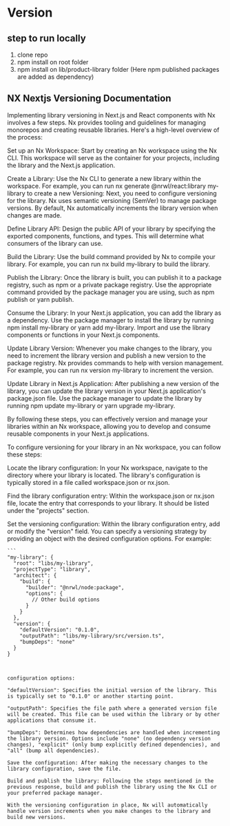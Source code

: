 

# Version

## step to run locally
1. clone repo
2. npm install on root folder
3. npm install on lib/product-library folder (Here npm published packages are added as dependency)

## NX Nextjs Versioning Documentation

Implementing library versioning in Next.js and React components with Nx involves a few steps. Nx provides tooling and guidelines for managing monorepos and creating reusable libraries. Here's a high-level overview of the process: 

Set up an Nx Workspace: Start by creating an Nx workspace using the Nx CLI. This workspace will serve as the container for your projects, including the library and the Next.js application. 

Create a Library: Use the Nx CLI to generate a new library within the workspace. For example, you can run nx generate @nrwl/react:library my-library to create a new Versioning: Next, you need to configure versioning for the library. Nx uses semantic versioning (SemVer) to manage package versions. By default, Nx automatically increments the library version when changes are made. 

Define Library API: Design the public API of your library by specifying the exported components, functions, and types. This will determine what consumers of the library can use. 

Build the Library: Use the build command provided by Nx to compile your library. For example, you can run nx build my-library to build the library. 

Publish the Library: Once the library is built, you can publish it to a package registry, such as npm or a private package registry. Use the appropriate command provided by the package manager you are using, such as npm publish or yarn publish. 

Consume the Library: In your Next.js application, you can add the library as a dependency. Use the package manager to install the library by running npm install my-library or yarn add my-library. Import and use the library components or functions in your Next.js components. 

Update Library Version: Whenever you make changes to the library, you need to increment the library version and publish a new version to the package registry. Nx provides commands to help with version management. For example, you can run nx version my-library to increment the version. 

Update Library in Next.js Application: After publishing a new version of the library, you can update the library version in your Next.js application's package.json file. Use the package manager to update the library by running npm update my-library or yarn upgrade my-library. 

By following these steps, you can effectively version and manage your libraries within an Nx workspace, allowing you to develop and consume reusable components in your Next.js applications. 

 

To configure versioning for your library in an Nx workspace, you can follow these steps: 

Locate the library configuration: In your Nx workspace, navigate to the directory where your library is located. The library's configuration is typically stored in a file called workspace.json or nx.json. 

Find the library configuration entry: Within the workspace.json or nx.json file, locate the entry that corresponds to your library. It should be listed under the "projects" section. 

Set the versioning configuration: Within the library configuration entry, add or modify the "version" field. You can specify a versioning strategy by providing an object with the desired configuration options. For example: 

 
````
```
"my-library": { 
  "root": "libs/my-library", 
  "projectType": "library", 
  "architect": { 
    "build": { 
      "builder": "@nrwl/node:package", 
      "options": { 
        // Other build options 
      } 
    } 
  }, 
  "version": { 
    "defaultVersion": "0.1.0", 
    "outputPath": "libs/my-library/src/version.ts", 
    "bumpDeps": "none" 
  } 
} 
````
```
 

configuration options: 

"defaultVersion": Specifies the initial version of the library. This is typically set to "0.1.0" or another starting point. 

"outputPath": Specifies the file path where a generated version file will be created. This file can be used within the library or by other applications that consume it. 

"bumpDeps": Determines how dependencies are handled when incrementing the library version. Options include "none" (no dependency version changes), "explicit" (only bump explicitly defined dependencies), and "all" (bump all dependencies). 

Save the configuration: After making the necessary changes to the library configuration, save the file. 

Build and publish the library: Following the steps mentioned in the previous response, build and publish the library using the Nx CLI or your preferred package manager. 

With the versioning configuration in place, Nx will automatically handle version increments when you make changes to the library and build new versions. 

 
